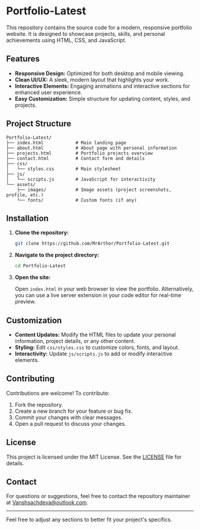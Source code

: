# Portfolio-Latest

This repository contains the source code for a modern, responsive portfolio website. It is designed to showcase projects, skills, and personal achievements using HTML, CSS, and JavaScript.

## Features

- **Responsive Design:** Optimized for both desktop and mobile viewing.
- **Clean UI/UX:** A sleek, modern layout that highlights your work.
- **Interactive Elements:** Engaging animations and interactive sections for enhanced user experience.
- **Easy Customization:** Simple structure for updating content, styles, and projects.

## Project Structure

```plaintext
Portfolio-Latest/
├── index.html            # Main landing page
├── about.html            # About page with personal information
├── projects.html         # Portfolio projects overview
├── contact.html          # Contact form and details
├── css/
│   └── styles.css        # Main stylesheet
├── js/
│   └── scripts.js        # JavaScript for interactivity
└── assets/
    ├── images/           # Image assets (project screenshots, profile, etc.)
    └── fonts/            # Custom fonts (if any)
```

## Installation

1. **Clone the repository:**

   ```bash
   git clone https://github.com/MrArthor/Portfolio-Latest.git
   ```

2. **Navigate to the project directory:**

   ```bash
   cd Portfolio-Latest
   ```

3. **Open the site:**

   Open `index.html` in your web browser to view the portfolio. Alternatively, you can use a live server extension in your code editor for real-time preview.

## Customization

- **Content Updates:** Modify the HTML files to update your personal information, project details, or any other content.
- **Styling:** Edit `css/styles.css` to customize colors, fonts, and layout.
- **Interactivity:** Update `js/scripts.js` to add or modify interactive elements.

## Contributing

Contributions are welcome! To contribute:

1. Fork the repository.
2. Create a new branch for your feature or bug fix.
3. Commit your changes with clear messages.
4. Open a pull request to discuss your changes.

## License

This project is licensed under the MIT License. See the [LICENSE](LICENSE) file for details.

## Contact

For questions or suggestions, feel free to contact the repository maintainer at [Vanshsachdeva@outlook.com](mailto:Vanshsachdeva@outlook.com).

---

Feel free to adjust any sections to better fit your project's specifics.
